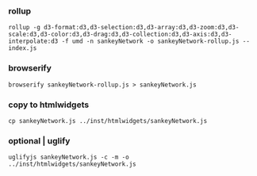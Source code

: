 ### rollup

```
rollup -g d3-format:d3,d3-selection:d3,d3-array:d3,d3-zoom:d3,d3-scale:d3,d3-color:d3,d3-drag:d3,d3-collection:d3,d3-axis:d3,d3-interpolate:d3 -f umd -n sankeyNetwork -o sankeyNetwork-rollup.js -- index.js
```

### browserify

```
browserify sankeyNetwork-rollup.js > sankeyNetwork.js
```

### copy to htmlwidgets

```
cp sankeyNetwork.js ../inst/htmlwidgets/sankeyNetwork.js
```

### optional | uglify


```
uglifyjs sankeyNetwork.js -c -m -o ../inst/htmlwidgets/sankeyNetwork.js
```
